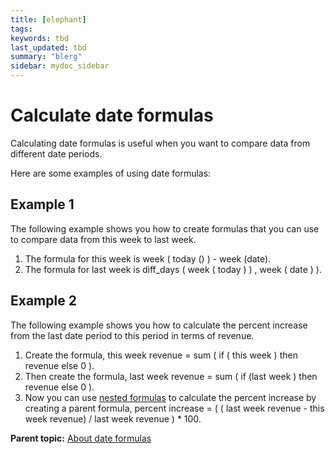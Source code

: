 ```yaml
---
title: [elephant]
tags: 
keywords: tbd
last_updated: tbd
summary: "blerg"
sidebar: mydoc_sidebar
---
```

# Calculate date formulas

Calculating date formulas is useful when you want to compare data from different date periods.

Here are some examples of using date formulas:

## Example 1

The following example shows you how to create formulas that you can use to compare data from this week to last week.

1.  The formula for this week is week ( today () ) - week (date).
2.  The formula for last week is diff_days ( week ( today ) ) , week ( date ) ).

## Example 2

The following example shows you how to calculate the percent increase from the last date period to this period in terms of revenue.

1.  Create the formula, this week revenue = sum ( if ( this week ) then revenue else 0 ).
2.  Then create the formula, last week revenue = sum ( if (last week ) then revenue else 0 ).
3.  Now you can use [nested formulas](../../complex_searches/about_nested_formulas.html#) to calculate the percent increase by creating a parent formula, percent increase = ( ( last week revenue - this week revenue) / last week revenue ) \* 100.

**Parent topic:** [About date formulas](../../../admin/advanced_searches_guide/formulas/about_date_formulas.html)

